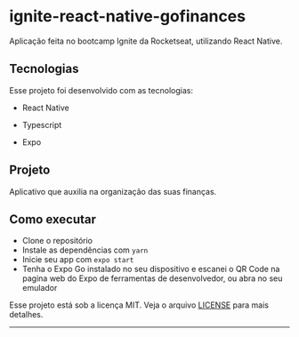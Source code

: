 # ignite-react-native-gofinances

Aplicação feita no bootcamp Ignite da Rocketseat, utilizando React Native.

## Tecnologias

Esse projeto foi desenvolvido com as tecnologias:

- React Native

- Typescript

- Expo

## Projeto

Aplicativo que auxilia na organização das suas finanças.

## Como executar

- Clone o repositório
- Instale as dependências com `yarn`
- Inicie seu app com `expo start`
- Tenha o Expo Go instalado no seu dispositivo e escanei o QR Code na pagina web do Expo de ferramentas de desenvolvedor, ou abra no seu emulador 


Esse projeto está sob a licença MIT. Veja o arquivo [LICENSE](LICENSE.md) para mais detalhes.

---
